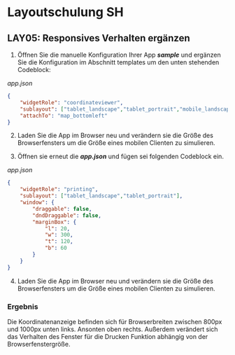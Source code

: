 # Layoutschulung SH
## LAY05: Responsives Verhalten ergänzen

1. Öffnen Sie die manuelle Konfiguration Ihrer App ***sample*** und ergänzen Sie die Konfiguration im Abschnitt templates um den unten stehenden Codeblock:

*app.json*
```json
{
    "widgetRole": "coordinateviewer",
    "sublayout": ["tablet_landscape","tablet_portrait","mobile_landscape","mobile_portrait"],
    "attachTo": "map_bottomleft"
}
```

2. Laden Sie die App im Browser neu und verändern sie die Größe des Browserfensters um die Größe eines mobilen Clienten zu simulieren.

3. Öffnen sie erneut die ***app.json*** und fügen sei folgenden Codeblock ein.

*app.json*
```json
{
    "widgetRole": "printing",
    "sublayout": ["tablet_landscape","tablet_portrait"],
    "window": {
        "draggable": false,
        "dndDraggable": false,
        "marginBox": {
            "l": 20,
            "w": 300,
            "t": 120,
            "b": 60
        }
    }
}
```
4. Laden Sie die App im Browser neu und verändern sie die Größe des Browserfensters um die Größe eines mobilen Clienten zu simulieren.

### Ergebnis
Die Koordinatenanzeige befinden sich für Browserbreiten zwischen 800px und 1000px unten links. Ansonten oben rechts. Außerdem verändert sich das Verhalten des Fenster für die Drucken Funktion abhängig von der Browserfenstergröße.


